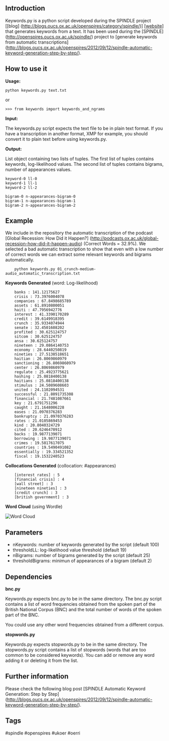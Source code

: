 ## Introduction

Keywords.py is a python script developed during the SPINDLE project [[blog] (http://blogs.oucs.ox.ac.uk/openspires/category/spindle/)] [[website](http://openspires.oucs.ox.ac.uk/spindle/)] that generates keywords from a text. 
It has been used during the [SPINDLE] 
(http://openspires.oucs.ox.ac.uk/spindle/) project to [generate keywords
 from automatic transcriptions] 
(http://blogs.oucs.ox.ac.uk/openspires/2012/09/12/spindle-automatic-keyword-generation-step-by-step/).
 


## How to use it

**Usage:** 
    
    python keywords.py text.txt

or 

    >>> from keywords import keywords_and_ngrams


**Input:**

The keywords.py script expects the text file to be in plain text format. If you have a transcription in another format, XMP for example, you should convert it to plain text before using keywords.py.  

**Output:**

List object containing two lists of tuples. The first list of tuples contains keywords, log-likelihood values. The second list of tuples contains bigrams, number of appearances values. 

    keyword-0 ll-0
    keyword-1 ll-1
    keyword-2 ll-2
    
    bigram-0 n-appearances-bigram-0
    bigram-1 n-appearances-bigram-1
    bigram-2 n-appearances-bigram-2

## Example

We include in the repository the automatic transcription of the podcast [Global Recession: How Did it Happen?] (http://podcasts.ox.ac.uk/global-recession-how-did-it-happen-audio) (Correct Words = 32.9%). We selected a bad automatic transcription to show that even with a low number of correct words we can extract some relevant keywords and bigrams automatically.


        python keywords.py 01_crunch-medium-audio_automatic_transcription.txt

**Keywords Generated** (word: Log-likelihood)

        banks : 141.12175627
        crisis : 73.3976004078
        companies : 67.8498685789
        assets : 61.8910800051
        haiti : 47.7956942776
        interest : 41.3390170289
        credit : 39.6149918395
        crunch : 35.9334074944
        senate : 32.4501608202
        profited : 30.625124757
        sitcom : 30.625124757
        ansa : 30.625124757
        nineteen : 29.0864140753
        economy : 28.6440250819
        nineties : 27.5138518651
        haitian : 26.8069860979
        sanctioning : 26.8069860979
        center : 26.8069860979
        regulate : 25.4923775621
        hashing : 25.0818400138
        haitians : 25.0818400138
        stimulus : 24.5089608603
        united : 24.1102094531
        successful : 21.8091735308
        financial : 21.7481087661
        key : 21.6791751296
        caught : 21.1648006228
        eases : 21.0970376283
        bankruptcy : 21.0970376283
        rates : 21.0105869453
        kind : 20.8040324729
        cited : 20.6246470912
        backs : 19.9877139071
        borrowing : 19.9877139071
        crimes : 19.5817617075
        countries : 19.5490491082
        essentially : 19.334521352
        fiscal : 19.1532240523

**Collocations Generated** (collocation: #appearances)

        [interest rates] : 5
        [financial crisis] : 4
        [wall street] : 3
        [nineteen nineties] : 3
        [credit crunch] : 3
        [british government] : 3

**Word Cloud** (using Wordle)

![Word Cloud](http://blogs.oucs.ox.ac.uk/openspires/files/2012/09/keywords_script_example_snapshot.jpg)

## Parameters

- nKeywords: number of keywords generated by the script (default 100)
- thresholdLL: log-likelihood value threshold (default 19)
- nBigrams: number of bigrams generated by the script (default 25)
- thresholdBigrams: minimun of appearances of a bigram (default 2)

## Dependencies

**bnc.py**

Keywords.py expects bnc.py to be in the same directory. The bnc.py script contains a list of word frequencies obtained from the spoken part of the British National Corpus (BNC) and the total number of words of the spoken part of the BNC. 

You could use any other word frequencies obtained from a different corpus. 

**stopwords.py**

Keywords.py expects stopwords.py to be in the same directory. The stopwords.py script contains a list of stopwords (words that are too common to be considered keywords). You can add or remove any word adding it or deleting it from the list. 
   
   
## Further information

Please check the following blog post [SPINDLE Automatic Keyword Generation: Step by Step] (http://blogs.oucs.ox.ac.uk/openspires/2012/09/12/spindle-automatic-keyword-generation-step-by-step/).

## Tags

 #spindle #openspires #ukoer #oerri 

     
